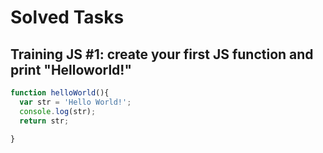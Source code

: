 # Solved Tasks

## Training JS #1: create your first JS function and print "Helloworld!"
```javascript
function helloWorld(){
  var str = 'Hello World!';
  console.log(str);
  return str;

}

```